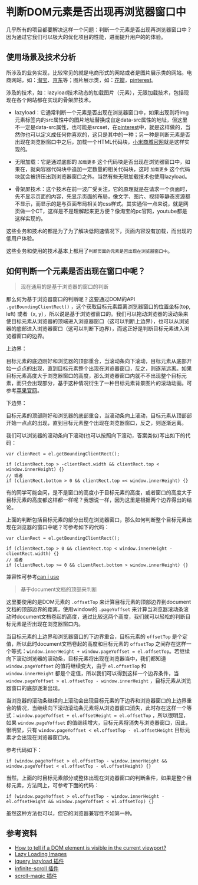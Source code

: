 # 判断DOM元素是否出现再浏览器窗口中

几乎所有的项目都要解决这样一个问题：判断一个元素是否出现再浏览器窗口中？因为通过它我们可以极大的优化项目的性能，进而提升用户的的体验。

## 使用场景及技术分析

所涉及的业务实现，比较常见的就是电商形式的网站或者是图片展示类的网站。电商网站，如：[淘宝](https://www.taobao.com/)、[京东](https://www.jd.com/)等；图片展示类，如：[花瓣](http://huaban.com/)，[pinterest](https://www.pinterest.com/)。

涉及的技术，如：lazyload技术动态的加载图片（元素），无限加载技术，包括现现在各个网站都在实现的骨架屏技术。

* lazyload：它通常判断一个元素是否出现在浏览器窗口中，如果出现则将img元素标签内的src属性中的图片地址替换成自定data-src属性的地址，但这里不一定是data-src属性，也可能是srcset，在[pinterest](https://www.pinterest.com/)中，就是这样做的，当然你也可以定义成任何你喜欢的，这只是其中的一种；另一种是判断元素是否出现在浏览器窗口中之后，加载一个HTML代码块，[小米商城官网](https://www.mi.com)就是这样实现的。

* 无限加载：它是通过底部的 `加载更多` 这个代码块是否出现在浏览器窗口中，如果在，就向容器代码块中追加一定数量的相关代码块，这时 `加载更多` 这个代码块就会被挤压出到浏览器窗口之外。当然有些无限加载技术也使用lazyload。

* 骨架屏技术：这个技术在前一波广受关注，它的原理就是在请求一个页面时，先不显示页面的内容，先显示页面的布局，像文字、图片、视频等静态资源都不显示，而显示的是与页面布局相关的css样式。其实通俗一点来说，就是网页做一个CT，这样是不是理解起来更方便？像淘宝的pc官网，youtube都是这样实现的。

这些业务和技术的都是为了为了解决低网速情况下，页面内容没有加载，而出现的低用户体验。

这些业务和使用的技术基本上都用了`判断页面的元素是否出现在浏览器窗口中`。

## 如何判断一个元素是否出现在窗口中呢？

> 现在通用的是基于浏览器的窗口的判断

那么何为基于浏览器窗口的判断呢？这要通过DOM的API `.getBoundingClientRect()` ，这个获取目标元素距离浏览器窗口的位置坐标(top, left) 或者（x, y），所以说是基于浏览器窗口的。我们可以拖动浏览器的滚动条来使目标元素从浏览器的顶端进入浏览器窗口（这可以判断上边界），也可以从浏览器的底部进入浏览器窗口（这可以判断下边界），而这正好是判断目标元素进入浏览器窗口的边界。

上边界：

目标元素的底边刚好和浏览器的顶部重合，当滚动条向下滚动，目标元素从底部开始一点点的出现，直到目标元素整个出现在浏览器窗口，反之，则逐渐远离。如果目标元素高度大于浏览器窗口的高度，那么浏览器窗口内就不不出现整个目标元素，而只会出现部分，基于这种情况衍生了一种目标元素背景图片的滚动动画。可参考[苹果官网](https://www.apple.com/cn/apple-watch-series-4/)。

下边界：

目标元素的顶部刚好和浏览器的底部重合，当滚动条向上滚动，目标元素从顶部部开始一点点的出现，直到目标元素整个出现在浏览器窗口，反之，则逐渐远离。

我们可以浏览器的滚动条向下滚动(也可以按照向下滚动，答案类似)写出如下的代码：

```
var clienRect = el.getBoundingClientRect();

if (clientRect.top > -clientRect.width && clientRect.top < window.innerHeight) {}
// 或者
if (clientRect.bottom > 0 && clientRect.top =< window.innerHeight) {}
```

有的同学可能会问，是不是窗口的高度小于目标元素的高度，或者窗口的高度大于目标元素的高度都这样都一样呢？我想说一样，因为这里是根据两个边界得出的结论。

上面的判断包括目标元素的部分出现在浏览器窗口，那么如何判断整个目标元素出现在浏览器的窗口中呢？可参考如下的代码：

```
var clienRect = el.getBoundingClientRect();

if (clientRect.top > 0 && clientRect.top < window.innerHeight - clientRect.width) {}
// 或者
if (clientRect.top >= 0 && clientRect.bottom > window.innerHeight) {}
```

兼容性可参考[can i use](https://caniuse.com/#search=getBoundingClientRect)

> 基于document文档的顶部来判断

这里要使用的是DOM元素的 `.offsetTop` 来计算目标元素的顶部边界到document文档的顶部边界的距离，使用window的 `.pageYoffset` 来计算当浏览器滚动条滚动时document文档卷起的高度，通过比较这两个高度，我们就可以轻松的判断目标元素是否出现在浏览器窗口内。

当目标元素的上边界和浏览器窗口的下边界重合，目标元素的 `offsetTop` 是个定值，所以此时document文档卷起的高度和目标元素的 `offsetTop` 之间存在这样一个等式：`window.innerHeight + window.pageYoffset = el.offsetTop`。若继续向下滚动浏览器的滚动条，目标元素将出现在浏览器当中，我们都知道 `window.pageYoffset` 的值将继续变大，由于 `el.offsetTop` 和 `window.innerHeight` 都是个定值，所以我们可以得到这样一个边界条件，当 `window.pageYoffset > el.offsetTop - window.innerHeight` ，目标元素从浏览器窗口的底部逐渐出现。

当浏览器的滚动条继续向上滚动会出现目标元素的下边界和浏览器窗口的上边界重合的情况，当继续向下滚动滚动条元素将从浏览器窗口消失，此时存在这样一个等式：`window.pageYoffset + el.offsetHeight = el.offsetTop` ，所以很明显，如果 `window.pageYoffset` 的值继续增大，目标元素将消失与浏览器窗口，因此，很明显，只有 `window.pageYoffset < el.offsetTop - el.offsetHeight` 目标元素才会出现在浏览器窗口内。

参考代码如下：

```
if (window.pageYoffset > el.offsetTop - window.innerHeight && window.pageYoffset < el.offsetTop - el.offsetHeight) {}
```

当然，上面的时目标元素部分或整体出现在浏览器窗口的判断条件，如果是整个目标元素，方法同上，可参考下面的代码：

```
if (window.pageYoffset > el.offsetTop - window.innerHeight - el.offsetHeight && window.pageYoffset < el.offsetTop) {}
```

虽然这种方法也可以，但它的浏览器兼容性不如第一种。

## 参考资料

* [How to tell if a DOM element is visible in the current viewport?
](https://stackoverflow.com/questions/123999/how-to-tell-if-a-dom-element-is-visible-in-the-current-viewport)
* [Lazy Loading Images](https://css-tricks.com/snippets/javascript/lazy-loading-images/)
* [jquery lazyload 插件](https://github.com/tuupola/jquery_lazyload#basic-usage)
* [infinite-scroll 插件](https://github.com/metafizzy/infinite-scroll)
* [scroll-magic 插件](https://github.com/janpaepke/ScrollMagic)
